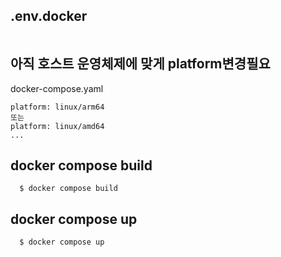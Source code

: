 

## .env.docker
```

```

## 아직 호스트 운영체제에 맞게 platform변경필요
docker-compose.yaml
```
platform: linux/arm64
또는
platform: linux/amd64
...
```

## docker compose build
```
  $ docker compose build
```

## docker compose up
```
  $ docker compose up
```
